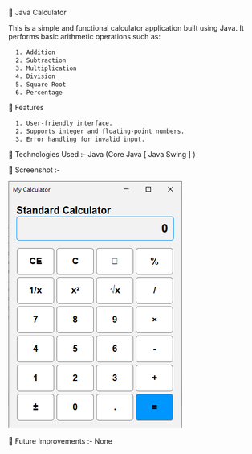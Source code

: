 🧮 Java Calculator

This is a simple and functional calculator application built using Java. It performs basic arithmetic operations such as:
      
      1. Addition
      2. Subtraction
      3. Multiplication
      4. Division
      5. Square Root
      6. Percentage

🔧 Features

      1. User-friendly interface.
      2. Supports integer and floating-point numbers.
      3. Error handling for invalid input.

📂 Technologies Used    :- Java (Core Java [ Java Swing ] )

📸 Screenshot :-

![image alt](https://github.com/Hiru2024God/Calculator_Java/blob/6d44976cc9f28349f95e17583e6c991ed0a51b4f/Calculator_PIC.PNG)

📌 Future Improvements  :- None
